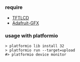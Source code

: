 ### require 
- [TFTLCD](https://github.com/adafruit/TFTLCD-Library)
- [Adafruit-GFX](https://github.com/adafruit/Adafruit-GFX-Library)

### usage with platformio
```
> platformio lib install 32
> platformio run --target=upload
#> platformio device monitor
```
